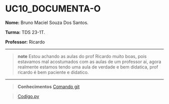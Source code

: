 # UC10_DOCUMENTA-O

**Nome:** Bruno Maciel Souza Dos Santos.

**Turma:** TDS 23-1T.

**Professor:** Ricardo

---
> **note**
> Estou achando as aulas do prof Ricardo muito boas, pois estavamos mal acostumados com as aulas de um professor ai, agora realmente estamos tendo uma aula de verdade e bem didatica, prof ricardo é bem paciente e didatico.
---

> **Conhecimentos**
> [Comando git]( )


> [Codigo.py]( )
